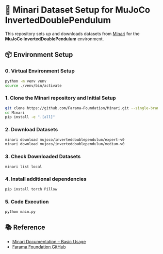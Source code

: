 # 🧠 Minari Dataset Setup for MuJoCo InvertedDoublePendulum

This repository sets up and downloads datasets from [Minari](https://minari.farama.org) for the **MuJoCo InvertedDoublePendulum** environment.

## 📦 Environment Setup


### 0. Virtual Environment Setup
```bash
python -m venv venv
source ./venv/bin/activate
```

### 1. Clone the Minari repository and Initial Setup
```bash
git clone https://github.com/Farama-Foundation/Minari.git --single-branch
cd Minari
pip install -e ".[all]"
```

### 2. Download Datasets
```bash
minari download mujoco/inverteddoublependulum/expert-v0
minari download mujoco/inverteddoublependulum/medium-v0
```

### 3. Check Downloaded Datasets
```bash
minari list local
```


### 4. Install additional dependencies
```bash
pip install torch Pillow
```

### 5. Code Execution
```bash
python main.py
```

## 📚 Reference  
- [Minari Documentation – Basic Usage](https://minari.farama.org/content/basic_usage/)  
- [Farama Foundation GitHub](https://github.com/Farama-Foundation)  
